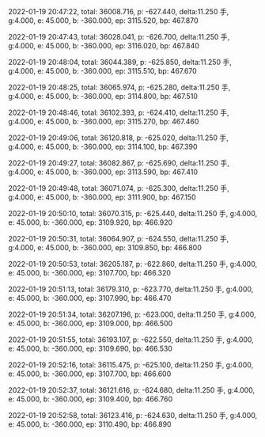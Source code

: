 2022-01-19 20:47:22, total: 36008.716, p: -627.440, delta:11.250 手, g:4.000, e: 45.000, b: -360.000, ep: 3115.520, bp: 467.870

2022-01-19 20:47:43, total: 36028.041, p: -626.700, delta:11.250 手, g:4.000, e: 45.000, b: -360.000, ep: 3116.020, bp: 467.840

2022-01-19 20:48:04, total: 36044.389, p: -625.850, delta:11.250 手, g:4.000, e: 45.000, b: -360.000, ep: 3115.510, bp: 467.670

2022-01-19 20:48:25, total: 36065.974, p: -625.280, delta:11.250 手, g:4.000, e: 45.000, b: -360.000, ep: 3114.800, bp: 467.510

2022-01-19 20:48:46, total: 36102.393, p: -624.410, delta:11.250 手, g:4.000, e: 45.000, b: -360.000, ep: 3115.270, bp: 467.460

2022-01-19 20:49:06, total: 36120.818, p: -625.020, delta:11.250 手, g:4.000, e: 45.000, b: -360.000, ep: 3114.100, bp: 467.390

2022-01-19 20:49:27, total: 36082.867, p: -625.690, delta:11.250 手, g:4.000, e: 45.000, b: -360.000, ep: 3113.590, bp: 467.410

2022-01-19 20:49:48, total: 36071.074, p: -625.300, delta:11.250 手, g:4.000, e: 45.000, b: -360.000, ep: 3111.900, bp: 467.150

2022-01-19 20:50:10, total: 36070.315, p: -625.440, delta:11.250 手, g:4.000, e: 45.000, b: -360.000, ep: 3109.920, bp: 466.920

2022-01-19 20:50:31, total: 36064.907, p: -624.550, delta:11.250 手, g:4.000, e: 45.000, b: -360.000, ep: 3109.850, bp: 466.800

2022-01-19 20:50:53, total: 36205.187, p: -622.860, delta:11.250 手, g:4.000, e: 45.000, b: -360.000, ep: 3107.700, bp: 466.320

2022-01-19 20:51:13, total: 36179.310, p: -623.770, delta:11.250 手, g:4.000, e: 45.000, b: -360.000, ep: 3107.990, bp: 466.470

2022-01-19 20:51:34, total: 36207.196, p: -623.000, delta:11.250 手, g:4.000, e: 45.000, b: -360.000, ep: 3109.000, bp: 466.500

2022-01-19 20:51:55, total: 36193.107, p: -622.550, delta:11.250 手, g:4.000, e: 45.000, b: -360.000, ep: 3109.690, bp: 466.530

2022-01-19 20:52:16, total: 36115.475, p: -625.100, delta:11.250 手, g:4.000, e: 45.000, b: -360.000, ep: 3107.700, bp: 466.600

2022-01-19 20:52:37, total: 36121.616, p: -624.680, delta:11.250 手, g:4.000, e: 45.000, b: -360.000, ep: 3109.400, bp: 466.760

2022-01-19 20:52:58, total: 36123.416, p: -624.630, delta:11.250 手, g:4.000, e: 45.000, b: -360.000, ep: 3110.490, bp: 466.890